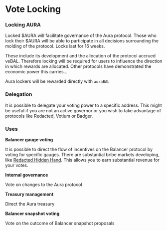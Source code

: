 # Vote Locking



### Locking AURA

Locked $AURA will facilitate governance of the Aura protocol. Those who lock their $AURA will be able to participate in all decisions surrounding the molding of the protocol. Locks last for 16 weeks.

These include its development and the allocation of the protocol accrued veBAL. Therefore locking will be required for users to influence the direction in which rewards are allocated. Other protocols have demonstrated the economic power this carries...



Aura lockers will be rewarded directly with `auraBAL`



### Delegation

It is possible to delegate your voting power to a specific address. This might be useful if you are not an active governor or you wish to take advantage of protocols like Redacted, Votium or Badger.

###

### Uses

**Balancer gauge voting**

It is possible to direct the flow of incentives on the Balancer protocol by voting for specific gauges. There are substantial bribe markets developing, like [Redacted Hidden Hand](https://mirror.xyz/0xE90c74145245B498fef924fAdC7bb34253c7cF90/CZDYoNk97LWOSvnOXst5ugbM5B1WHlcW3MCu4-5LIFE). This allows you to earn substantial revenue for your votes.

**Internal governance**

Vote on changes to the Aura protocol

**Treasury management**

Direct the Aura treasury

**Balancer snapshot voting**

Vote on the outcome of Balancer snapshot proposals

